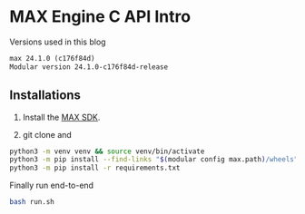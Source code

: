 # MAX Engine C API Intro

Versions used in this blog

```txt
max 24.1.0 (c176f84d)
Modular version 24.1.0-c176f84d-release
```

## Installations

1. Install the [MAX SDK](https://docs.modular.com/engine/get-started).

2. git clone and

```sh
python3 -m venv venv && source venv/bin/activate
python3 -m pip install --find-links "$(modular config max.path)/wheels" max-engine
python3 -m pip install -r requirements.txt
```

Finally run end-to-end

```sh
bash run.sh
```
